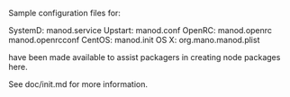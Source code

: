 Sample configuration files for:

SystemD: manod.service
Upstart: manod.conf
OpenRC:  manod.openrc
         manod.openrcconf
CentOS:  manod.init
OS X:    org.mano.manod.plist

have been made available to assist packagers in creating node packages here.

See doc/init.md for more information.
